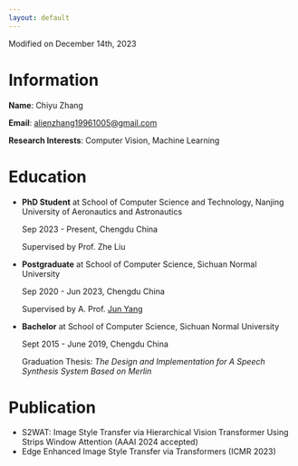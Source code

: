 ```yaml
---
layout: default
---
```


Modified on December 14th, 2023



# Information

**Name**: Chiyu Zhang

**Email**: alienzhang19961005@gmail.com

**Research Interests**: Computer Vision, Machine Learning



# Education

- **PhD Student** at School of Computer Science and Technology, Nanjing University of Aeronautics and Astronautics

  Sep 2023 - Present, Chengdu China

  Supervised by Prof. Zhe Liu

- **Postgraduate** at School of Computer Science, Sichuan Normal University

  Sep 2020 - Jun 2023, Chengdu China

  Supervised by A. Prof. [Jun Yang](https://dblp.org/pid/181/2799-25.html)

- **Bachelor** at School of Computer Science, Sichuan Normal University

  Sept 2015 - June 2019, Chengdu China

  Graduation Thesis: _The Design and Implementation for A Speech Synthesis System Based on Merlin_



# Publication

- S2WAT: Image Style Transfer via Hierarchical Vision Transformer Using Strips Window Attention (AAAI 2024 accepted)
- Edge Enhanced Image Style Transfer via Transformers (ICMR 2023)
